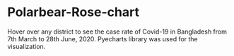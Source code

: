 # Polarbear-Rose-chart
Hover over any district to see the case rate of Covid-19 in Bangladesh from 7th March to 28th June, 2020. Pyecharts library was used for the visualization.
